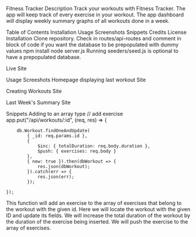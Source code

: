 Fitness Tracker
Description
Track your workouts with Fitness Tracker. The app will keep track of every exercise in your workout. The app dashboard will display weekly summary graphs of all workouts done in a week.

Table of Contents
Installation
Usage
Screenshots
Snippets
Credits
License
Installation
Clone repository.
Check in routes/api-routes and comment in block of code if you want the database to be prepopulated with dummy values
npm install
node server.js
Running seeders/seed.js is optional to have a prepopulated database.

Live Site

Usage
Screeshots
Homepage displaying last workout
Site

Creating Workouts
Site

Last Week's Summary
Site

Snippets
Adding to an array type
    // add exercise
    app.put("/api/workouts/:id", (req, res) => {

        db.Workout.findOneAndUpdate(
            { _id: req.params.id },
            {
                $inc: { totalDuration: req.body.duration },
                $push: { exercises: req.body }
            },
            { new: true }).then(dbWorkout => {
                res.json(dbWorkout);
            }).catch(err => {
                res.json(err);
            });

    });
    
This function will add an exercise to the array of exercises that belong to the workout with the given id. Here we will locate the workout with the given ID and update its fields. We will increase the total duration of the workout by the duration of the exercise being inserted. We will push the exercise to the array of exercises.
